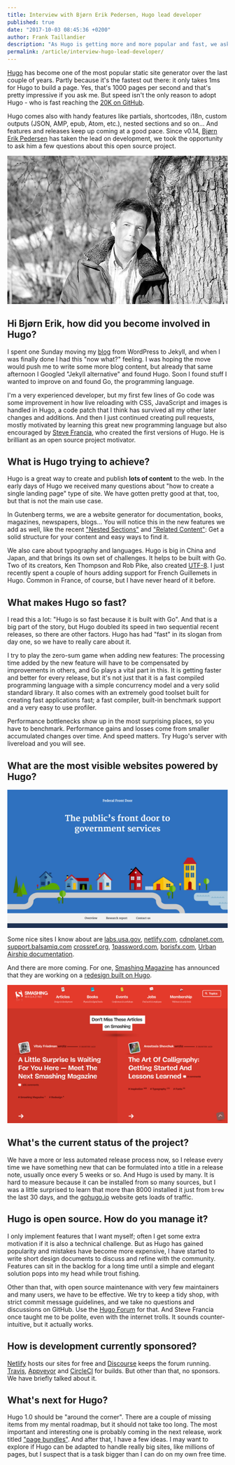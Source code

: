 ```yaml
---
title: Interview with Bjørn Erik Pedersen, Hugo lead developer
published: true
date: "2017-10-03 08:45:36 +0200"
author: Frank Taillandier
description: "As Hugo is getting more and more popular and fast, we ask a few questions to Bjørn Erik Pedersen, the current lead developer, about the past, present and future of Hugo."
permalink: /article/interview-hugo-lead-developer/
---
```


[Hugo](/tool/hugo/) has become one of the most popular static site generator over the last couple of years. Partly because it's the fastest out there: it only takes 1ms for Hugo to build a page. Yes, that's 1000 pages per second and that's pretty impressive if you ask me. But speed isn't the only reason to adopt Hugo - who is fast reaching the [20K on GitHub](https://github.com/gohugoio/hugo).

Hugo comes also with handy features like partials, shortcodes, i18n, custom outputs (JSON, AMP, epub, Atom, etc.), nested sections and so on… And features and releases keep up coming at a good pace. Since v0.14, [Bjørn Erik Pedersen](https://github.com/bep) has taken the lead on development, we took the opportunity to ask him a few questions about this open source project.

![Bjorn Erik Pedersen](/uploads/2017/hugo-bjorn-erik-pedersen.jpg)

## Hi Bjørn Erik, how did you become involved in Hugo?

I spent one Sunday moving my [blog](http://bepsays.com/en/) from WordPress to Jekyll, and when I was finally done I had this "now what?" feeling. I was hoping the move would push me to write some more blog content, but already that same afternoon I Googled "Jekyll alternative" and found Hugo. Soon I found stuff I wanted to improve on and found Go, the programming language.

I'm a very experienced developer, but my first few lines of Go code was some improvement in how live reloading with CSS, JavaScript and images is handled in Hugo, a code patch that I think has survived all my other later changes and additions. And then I just continued creating pull requests, mostly motivated by learning this great new programming language but also encouraged by [Steve Francia](https://stevefrancia.com/), who created the first versions of Hugo. He is brilliant as an open source project motivator.

## What is Hugo trying to achieve?

Hugo is a great way to create and publish **lots of content** to the web. In the early days of Hugo we received many questions about "how to create a single landing page" type of site. We have gotten pretty good at that, too, but that is not the main use case.

In Gutenberg terms, we are a website generator for documentation, books, magazines, newspapers, blogs… You will notice this in the new features we add as well, like the recent ["Nested Sections"](https://github.com/gohugoio/hugo/releases/tag/v0.22) and ["Related Content"](https://github.com/gohugoio/hugo/releases/tag/v0.27): Get a solid structure for your content and easy ways to find it.

We also care about typography and languages. Hugo is big in China and Japan, and that brings its own set of challenges. It helps to be built with Go. Two of its creators, Ken Thompson and Rob Pike, also created [UTF-8](https://en.wikipedia.org/wiki/UTF-8). I just recently spent a couple of hours adding support for French Guillemets in Hugo. Common in France, of course, but I have never heard of it before.

## What makes Hugo so fast?

I read this a lot: "Hugo is so fast because it is built with Go". And that is a big part of the story, but Hugo doubled its speed in two sequential recent releases, so there are other factors. Hugo has had "fast" in its slogan from day one, so we have to really care about it.

I try to play the zero-sum game when adding new features: The processing time added by the new feature will have to be compensated by improvements in others, and Go plays a vital part in this. It is getting faster and better for every release, but it's not just that it is a fast compiled programming language with a simple concurrency model and a very solid standard library. It also comes with an extremely good toolset built for creating fast applications fast; a fast compiler, built-in benchmark support and a very easy to use profiler.

Performance bottlenecks show up in the most surprising places, so you have to benchmark. Performance gains and losses come from smaller accumulated changes over time. And speed matters. Try Hugo's server with livereload and you will see.

## What are the most visible websites powered by Hugo?

[![Federal Front Door](/uploads/showcase-labs-us-gov-hugo.jpg)](/showcase/labs-us-gov-hugo/)

Some nice sites I know about are [labs.usa.gov](https://labs.usa.gov/), [netlify.com](https://www.netlify.com), [cdnplanet.com](https://www.cdnplanet.com/), [support.balsamiq.com](https://support.balsamiq.com/) [crossref.org](https://www.crossref.org/), [1password.com](https://1password.com/), [borisfx.com](http://borisfx.com/), [Urban Airship documentation](https://docs.urbanairship.com/).

And there are more coming. For one, [Smashing Magazine](https://www.smashingmagazine.com) has announced that they are working on a [redesign built on Hugo](https://next.smashingmagazine.com).

[![Showcase: Samashing Magazine](/uploads/screenshot-smashing-mag-hugo.jpg)](/showcase/smashing-magazine/)

## What's the current status of the project?

We have a more or less automated release process now, so I release every time we have something new that can be formulated into a title in a release note, usually once every 5 weeks or so. And Hugo is used by many. It is hard to measure because it can be installed from so many sources, but I was a little surprised to learn that more than 8000 installed it just from `brew` the last 30 days, and the [gohugo.io](https://gohugo.io/) website gets loads of traffic.

## Hugo is open source. How do you manage it?

I only implement features that I want myself; often I get some extra motivation if it is also a technical challenge. But as Hugo has gained popularity and mistakes have become more expensive, I have started to write short design documents to discuss and refine with the community. Features can sit in the backlog for a long time until a simple and elegant solution pops into my head while trout fishing.

Other than that, with open source maintenance with very few maintainers and many users, we have to be effective. We try to keep a tidy shop, with strict commit message guidelines, and we take no questions and discussions on GitHub. Use the [Hugo Forum](https://discourse.gohugo.io/) for that. And Steve Francia once taught me to be polite, even with the internet trolls. It sounds counter-intuitive, but it actually works.

## How is development currently sponsored?

[Netlify](netlify.com) hosts our sites for free and [Discourse](https://www.discourse.org/) keeps the forum running. [Travis](https://travis-ci.org/), [Appveyor](https://www.appveyor.com/) and [CircleCI](https://circleci.com/) for builds. But other than that, no sponsors. We have briefly talked about it.

## What's next for Hugo?

Hugo 1.0 should be "around the corner". There are a couple of missing items from my mental roadmap, but it should not take too long. The most important and interesting one is probably coming in the next release, work titled ["page bundles"](https://github.com/gohugoio/hugo/issues/3651). And after that, I have a few ideas. I may want to explore if Hugo can be adapted to handle really big sites, like millions of pages, but I suspect that is a task bigger than I can do on my own free time.
